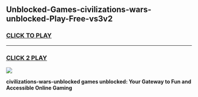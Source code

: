 
## Unblocked-Games-civilizations-wars-unblocked-Play-Free-vs3v2
<h3>
<a href="https://premium76.site?title=civilizations-wars-unblocked&ref=23A">CLICK TO PLAY</a></h3>
<hr>

<h3>
<a href="https://premium76.site?title=civilizations-wars-unblocked&ref=23A">CLICK 2 PLAY</a>
  
</h3>

<a href="https://premium76.site?title=civilizations-wars-unblocked&ref=23A"><img src="https://clearcache.store/games.png"></a>


**civilizations-wars-unblocked games unblocked: Your Gateway to Fun and Accessible Online Gaming**
